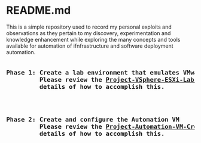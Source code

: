 # README.md

This is a simple repository used to record my personal exploits and observations as they pertain to my discovery, experimentation and knowledge enhancement while exploring the many concepts and tools available for automation of ifnfrastructure and software deployment automation. 

<pre>
<h3><strong>Phase 1: Create a lab environment that emulates VMware ESXi and vSphere Server deployments</strong>
         Please review the <a href="https://github.com/kschoultz/automation-discovery/blob/main/Project-VSphere-ESXi-Lab-Build.md">Project-VSphere-ESXi-Lab-Build.md </a> document for the step-by-step
         details of how to accomplish this.
</h3>
</pre>
<pre>
<h3><strong>Phase 2: Create and configure the Automation VM</strong>
         Please review the <a href="https://github.com/kschoultz/automation-discovery/blob/main/Project-Automation-VM-Creation.md">Project-Automation-VM-Creation.md </a> document for the step-by-step
         details of how to accomplish this.
</h3>
</pre>